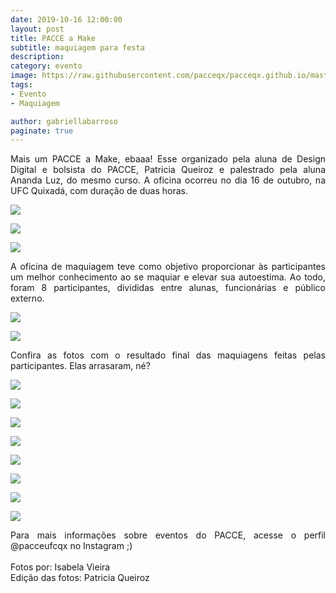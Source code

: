 ```yaml
---
date: 2019-10-16 12:00:00
layout: post
title: PACCE a Make
subtitle: maquiagem para festa
description: 
category: evento
image: https://raw.githubusercontent.com/pacceqx/pacceqx.github.io/master/assets/pic/2019-10-16/capa.png
tags:
- Evento
- Maquiagem

author: gabriellabarroso
paginate: true
---
```

<p style="text-align: justify">
Mais um PACCE a Make, ebaaa! Esse organizado pela aluna de Design Digital e bolsista do PACCE, Patricia Queiroz e palestrado pela aluna Ananda Luz, do mesmo curso. A oficina ocorreu no dia 16 de outubro, na UFC Quixadá, com duração de duas horas.
</p>

![](https://raw.githubusercontent.com/pacceqx/pacceqx.github.io/master/assets/pic/2019-10-16/8.png)

![](https://raw.githubusercontent.com/pacceqx/pacceqx.github.io/master/assets/pic/2019-10-16/12.png)

![](https://raw.githubusercontent.com/pacceqx/pacceqx.github.io/master/assets/pic/2019-10-16/9.png)

<p style="text-align: justify">
A oficina de maquiagem teve como objetivo proporcionar às participantes um melhor conhecimento ao se maquiar e elevar sua autoestima. Ao todo, foram 8 participantes, divididas entre alunas, funcionárias e público externo. 
 </p>

![](https://raw.githubusercontent.com/pacceqx/pacceqx.github.io/master/assets/pic/2019-10-16/11.png)

![](https://raw.githubusercontent.com/pacceqx/pacceqx.github.io/master/assets/pic/2019-10-16/10.png)

<p style="text-align: justify">
Confira as fotos com o resultado final das maquiagens feitas pelas participantes. Elas arrasaram, né?
</p>

![](https://raw.githubusercontent.com/pacceqx/pacceqx.github.io/master/assets/pic/2019-10-16/1.png)

![](https://raw.githubusercontent.com/pacceqx/pacceqx.github.io/master/assets/pic/2019-10-16/6.png)

![](https://raw.githubusercontent.com/pacceqx/pacceqx.github.io/master/assets/pic/2019-10-16/3.png)

![](https://raw.githubusercontent.com/pacceqx/pacceqx.github.io/master/assets/pic/2019-10-16/4.png)

![](https://raw.githubusercontent.com/pacceqx/pacceqx.github.io/master/assets/pic/2019-10-16/7.png)

![](https://raw.githubusercontent.com/pacceqx/pacceqx.github.io/master/assets/pic/2019-10-16/2.png)

![](https://raw.githubusercontent.com/pacceqx/pacceqx.github.io/master/assets/pic/2019-10-16/5.png)

![](https://raw.githubusercontent.com/pacceqx/pacceqx.github.io/master/assets/pic/2019-10-16/13.png)


<p style="text-align: justify">
Para mais informações sobre eventos do PACCE, acesse o perfil @pacceufcqx no Instagram ;) <br><br>
Fotos por: Isabela Vieira <br>
Edição das fotos: Patricia Queiroz
</p>